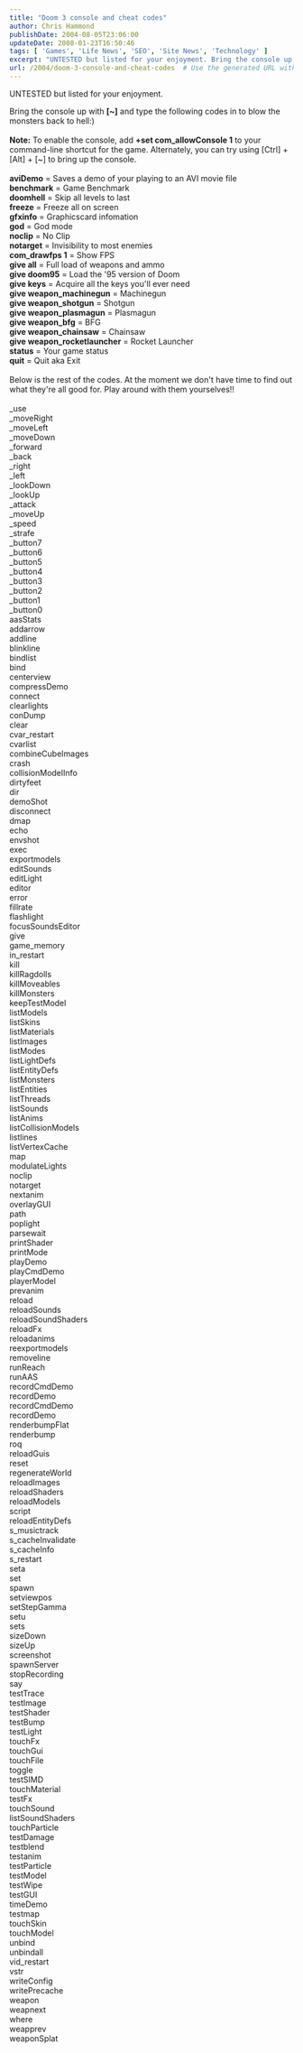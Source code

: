 ```yaml
---
title: "Doom 3 console and cheat codes"
author: Chris Hammond
publishDate: 2004-08-05T23:06:00
updateDate: 2008-01-23T16:50:46
tags: [ 'Games', 'Life News', 'SEO', 'Site News', 'Technology' ]
excerpt: "UNTESTED but listed for your enjoyment. Bring the console up with [~] and type the following codes in to blow the monsters back to hell:)Note: To enable the console, add +set com_allowConsole 1 to your command-line shortcut for the game. Alternately, you can try using [Ctrl] + [Alt] + [~] to bring up the console. aviDemo = Saves a demo of your playing to an AVI movie filebenchmark = Game Benchmarkdoomhell = Skip all levels to lastfreeze = Freeze all on screengfxinfo = Graphicscard infomationgod = God modenoclip = No Clipnotarget = Invisibility to most enemiescom_drawfps 1 = Show FPSgive all = Full load of weapons and ammogive doom95 = Load the '95 version of Doomgive keys = Acquire all the keys you'll ever needgive weapon_machinegun = Machinegungive weapon_shotgun = Shotgungive weapon_plasmagun = Plasmagungive weapon_bfg = BFGgive weapon_chainsaw = Chainsawgive weapon_rocketlauncher = Rocket Launcherstatus = Your game statusquit = Quit aka ExitBelow is the rest of the codes. At the moment we don't have time to find out what they're all good for. Play around with them yourselves!!..."
url: /2004/doom-3-console-and-cheat-codes  # Use the generated URL with year
---
```

<P>UNTESTED but listed for your enjoyment.</P> <P>Bring the console up with <STRONG>[~]</STRONG> and type the following codes in to blow the monsters back to hell:)<BR><BR><STRONG>Note:</STRONG> To enable the console, add <STRONG>+set com_allowConsole 1</STRONG> to your command-line shortcut for the game. Alternately, you can try using [Ctrl] + [Alt] + [~] to bring up the console. <BR><BR><STRONG>aviDemo</STRONG> = Saves a demo of your playing to an AVI movie file<BR><STRONG>benchmark</STRONG> = Game Benchmark<BR><STRONG>doomhell</STRONG> = Skip all levels to last<BR><STRONG>freeze</STRONG> = Freeze all on screen<BR><STRONG>gfxinfo</STRONG> = Graphicscard infomation<BR><STRONG>god</STRONG> = God mode<BR><STRONG>noclip</STRONG> = No Clip<BR><STRONG>notarget</STRONG> = Invisibility to most enemies<BR><STRONG>com_drawfps 1</STRONG> = Show FPS<BR><STRONG>give all</STRONG> = Full load of weapons and ammo<BR><STRONG>give doom95</STRONG> = Load the '95 version of Doom<BR><STRONG>give keys</STRONG> = Acquire all the keys you'll ever need<BR><STRONG>give weapon_machinegun</STRONG> = Machinegun<BR><STRONG>give weapon_shotgun</STRONG> = Shotgun<BR><STRONG>give weapon_plasmagun</STRONG> = Plasmagun<BR><STRONG>give weapon_bfg</STRONG> = BFG<BR><STRONG>give weapon_chainsaw</STRONG> = Chainsaw<BR><STRONG>give weapon_rocketlauncher</STRONG> = Rocket Launcher<BR><STRONG>status</STRONG> = Your game status<BR><STRONG>quit</STRONG> = Quit aka Exit<BR><BR>Below is the rest of the codes. At the moment we don't have time to find out what they're all good for. Play around with them yourselves!! <BR><BR>_use<BR>_moveRight<BR>_moveLeft<BR>_moveDown<BR>_forward<BR>_back<BR>_right<BR>_left<BR>_lookDown<BR>_lookUp<BR>_attack<BR>_moveUp<BR>_speed<BR>_strafe<BR>_button7<BR>_button6<BR>_button5<BR>_button4<BR>_button3<BR>_button2<BR>_button1<BR>_button0<BR>aasStats<BR>addarrow<BR>addline<BR>blinkline<BR>bindlist<BR>bind<BR>centerview<BR>compressDemo<BR>connect<BR>clearlights<BR>conDump<BR>clear<BR>cvar_restart<BR>cvarlist<BR>combineCubeImages<BR>crash<BR>collisionModelInfo<BR>dirtyfeet<BR>dir<BR>demoShot<BR>disconnect<BR>dmap<BR>echo<BR>envshot<BR>exec<BR>exportmodels<BR>editSounds<BR>editLight<BR>editor<BR>error<BR>fillrate<BR>flashlight<BR>focusSoundsEditor<BR>give<BR>game_memory<BR>in_restart<BR>kill<BR>killRagdolls<BR>killMoveables<BR>killMonsters<BR>keepTestModel<BR>listModels<BR>listSkins<BR>listMaterials<BR>listImages<BR>listModes<BR>listLightDefs<BR>listEntityDefs<BR>listMonsters<BR>listEntities<BR>listThreads<BR>listSounds<BR>listAnims<BR>listCollisionModels<BR>listlines<BR>listVertexCache<BR>map<BR>modulateLights<BR>noclip<BR>notarget<BR>nextanim<BR>overlayGUI<BR>path<BR>poplight<BR>parsewait<BR>printShader<BR>printMode<BR>playDemo<BR>playCmdDemo<BR>playerModel<BR>prevanim<BR>reload<BR>reloadSounds<BR>reloadSoundShaders<BR>reloadFx<BR>reloadanims<BR>reexportmodels<BR>removeline<BR>runReach<BR>runAAS<BR>recordCmdDemo<BR>recordDemo<BR>recordCmdDemo<BR>recordDemo<BR>renderbumpFlat<BR>renderbump<BR>roq<BR>reloadGuis<BR>reset<BR>regenerateWorld<BR>reloadImages<BR>reloadShaders<BR>reloadModels<BR>script<BR>reloadEntityDefs<BR>s_musictrack<BR>s_cacheInvalidate<BR>s_cacheInfo<BR>s_restart<BR>seta<BR>set<BR>spawn<BR>setviewpos<BR>setStepGamma<BR>setu<BR>sets<BR>sizeDown<BR>sizeUp<BR>screenshot<BR>spawnServer<BR>stopRecording<BR>say<BR>testTrace<BR>testImage<BR>testShader<BR>testBump<BR>testLight<BR>touchFx<BR>touchGui<BR>touchFile<BR>toggle<BR>testSIMD<BR>touchMaterial<BR>testFx<BR>touchSound<BR>listSoundShaders<BR>touchParticle<BR>testDamage<BR>testblend<BR>testanim<BR>testParticle<BR>testModel<BR>testWipe<BR>testGUI<BR>timeDemo<BR>testmap<BR>touchSkin<BR>touchModel<BR>unbind<BR>unbindall<BR>vid_restart<BR>vstr<BR>writeConfig<BR>writePrecache<BR>weapon<BR>weapnext<BR>where<BR>weapprev<BR>weaponSplat<BR></P>
